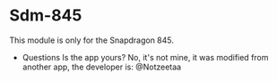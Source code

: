 # Sdm-845
This module is only for the Snapdragon 845.
- Questions
Is the app yours?
No, it's not mine, it was modified from another app, the developer is: @Notzeetaa
